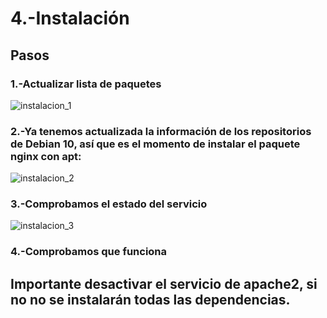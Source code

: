 # 4.-Instalación
## Pasos
### 1.-Actualizar lista de paquetes 
![instalacion_1](https://i.ibb.co/P6Q9MSk/instalacion-1.png)

### 2.-Ya tenemos actualizada la información de los repositorios de Debian 10, así que es el momento de instalar el paquete nginx con apt:
![instalacion_2](https://i.ibb.co/CBcZrHW/instalacion-2.png)

### 3.-Comprobamos el estado del servicio
![instalacion_3](https://i.ibb.co/ygg8dvH/instalacion-3.png)
### 4.-Comprobamos que funciona
## Importante desactivar el servicio de apache2, si no no se instalarán todas las dependencias.

